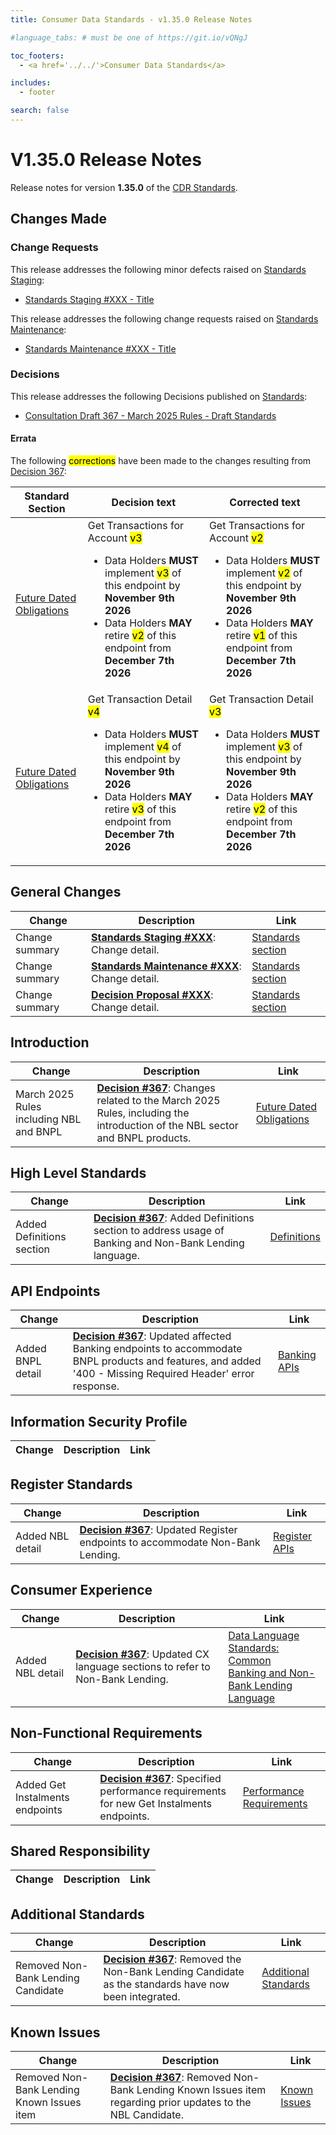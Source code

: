```yaml
---
title: Consumer Data Standards - v1.35.0 Release Notes

#language_tabs: # must be one of https://git.io/vQNgJ

toc_footers:
  - <a href='../../'>Consumer Data Standards</a>

includes:
  - footer

search: false
---
```


# V1.35.0 Release Notes
Release notes for version **1.35.0** of the [CDR Standards](../../).

## Changes Made
### Change Requests

This release addresses the following minor defects raised on [Standards Staging](https://github.com/ConsumerDataStandardsAustralia/standards-staging/issues):

- [Standards Staging #XXX - Title](https://github.com/ConsumerDataStandardsAustralia/standards-staging/issues/XXX)

This release addresses the following change requests raised on [Standards Maintenance](https://github.com/ConsumerDataStandardsAustralia/standards-maintenance/issues):

- [Standards Maintenance #XXX - Title](https://github.com/ConsumerDataStandardsAustralia/standards-maintenance/issues/XXX)


### Decisions
This release addresses the following Decisions published on [Standards](https://github.com/ConsumerDataStandardsAustralia/standards/issues):

- [Consultation Draft 367 - March 2025 Rules - Draft Standards](https://github.com/ConsumerDataStandardsAustralia/standards/issues/367)

#### Errata
The following <mark>corrections</mark> have been made to the changes resulting from [Decision 367](https://github.com/ConsumerDataStandardsAustralia/standards/issues/367):

|Standard Section|Decision text|Corrected text|
|----------------|-------------|--------------|
| [Future Dated Obligations](../../#future-dated-obligations)| Get Transactions for Account <mark>v3</mark><br><ul><li>Data Holders **MUST** implement <mark>v3</mark> of this endpoint by **November 9th 2026**</li><li>Data Holders **MAY** retire <mark>v2</mark> of this endpoint from **December 7th 2026**</li></ul> | Get Transactions for Account <mark>v2</mark><br><ul><li>Data Holders **MUST** implement <mark>v2</mark> of this endpoint by **November 9th 2026**</li><li>Data Holders **MAY** retire <mark>v1</mark> of this endpoint from **December 7th 2026**</li></ul> |
| [Future Dated Obligations](../../#future-dated-obligations)| Get Transaction Detail <mark>v4</mark><br><ul><li>Data Holders **MUST** implement <mark>v4</mark> of this endpoint by **November 9th 2026**</li><li>Data Holders **MAY** retire <mark>v3</mark> of this endpoint from **December 7th 2026**</li></ul> | Get Transaction Detail <mark>v3</mark><br><ul><li>Data Holders **MUST** implement <mark>v3</mark> of this endpoint by **November 9th 2026**</li><li>Data Holders **MAY** retire <mark>v2</mark> of this endpoint from **December 7th 2026**</li></ul> |


## General Changes
|Change|Description|Link|
|------|-----------|----|
| Change summary | [**Standards Staging #XXX**](https://github.com/ConsumerDataStandardsAustralia/standards-staging/issues/XXX): Change detail. | [Standards section](../../#section)
| Change summary | [**Standards Maintenance #XXX**](https://github.com/ConsumerDataStandardsAustralia/standards-maintenance/issues/XXX): Change detail. | [Standards section](../../#section)
| Change summary | [**Decision Proposal #XXX**](https://github.com/ConsumerDataStandardsAustralia/standards/issues/XXX): Change detail. | [Standards section](../../#section)


## Introduction
|Change|Description|Link|
|------|-----------|----|
| March 2025 Rules including NBL and BNPL | [**Decision #367**](https://github.com/ConsumerDataStandardsAustralia/standards/issues/367): Changes related to the March 2025 Rules, including the introduction of the NBL sector and BNPL products. | [Future Dated Obligations](../../#future-dated-obligations)


## High Level Standards
|Change|Description|Link|
|------|-----------|----|
| Added Definitions section | [**Decision #367**](https://github.com/ConsumerDataStandardsAustralia/standards/issues/367): Added Definitions section to address usage of Banking and Non-Bank Lending language. | [Definitions](../../#definitions)


## API Endpoints
|Change|Description|Link|
|------|-----------|----|
| Added BNPL detail | [**Decision #367**](https://github.com/ConsumerDataStandardsAustralia/standards/issues/367): Updated affected Banking endpoints to accommodate BNPL products and features, and added '400 - Missing Required Header' error response. | [Banking APIs](../../#banking-apis)


## Information Security Profile
|Change|Description|Link|
|------|-----------|----|


## Register Standards
|Change|Description|Link|
|------|-----------|----|
| Added NBL detail | [**Decision #367**](https://github.com/ConsumerDataStandardsAustralia/standards/issues/367): Updated Register endpoints to accommodate Non-Bank Lending. | [Register APIs](../../#register-apis)


## Consumer Experience
|Change|Description|Link|
|------|-----------|----|
| Added NBL detail | [**Decision #367**](https://github.com/ConsumerDataStandardsAustralia/standards/issues/367): Updated CX language sections to refer to Non-Bank Lending. | [Data Language Standards: Common](../../#data-language-standards-common)<br>[Banking and Non-Bank Lending Language](../../#banking-and-non-bank-lending-language)


## Non-Functional Requirements
|Change|Description|Link|
|------|-----------|----|
| Added Get Instalments endpoints | [**Decision #367**](https://github.com/ConsumerDataStandardsAustralia/standards/issues/367): Specified performance requirements for new Get Instalments endpoints. | [Performance Requirements](../../#performance-requirements)


## Shared Responsibility
|Change|Description|Link|
|------|-----------|----|


## Additional Standards
|Change|Description|Link|
|------|-----------|----|
| Removed Non-Bank Lending Candidate | [**Decision #367**](https://github.com/ConsumerDataStandardsAustralia/standards/issues/367): Removed the Non-Bank Lending Candidate as the standards have now been integrated. | [Additional Standards](../../#additional-standards)


## Known Issues
|Change|Description|Link|
|------|-----------|----|
| Removed Non-Bank Lending Known Issues item | [**Decision #367**](https://github.com/ConsumerDataStandardsAustralia/standards/issues/367): Removed Non-Bank Lending Known Issues item regarding prior updates to the NBL Candidate. | [Known Issues](../../#known-issues)

